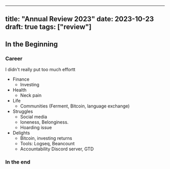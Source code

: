 
---
title: "Annual Review 2023"
date: 2023-10-23
draft: true
tags: ["review"]
---

## In the Beginning  

###  Career 
I didn't really put too much effortt 


* Finance 
  * Investing 
* Health 
  * Neck pain 
* Life 
  * Communities (Ferment, Bitcoin, language exchange) 
* Struggles 
  * Social media 
  * loneness, Belonginess. 
  * Hoarding issue 
* Delights 
  * Bitcoin, investing returns 
  * Tools: Logseq, Beancount 
  * Accountability Discord server, GTD 

### In the end
